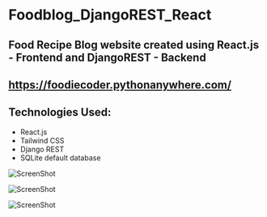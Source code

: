 # Foodblog_DjangoREST_React

## Food Recipe Blog website created using React.js - Frontend and DjangoREST - Backend

## https://foodiecoder.pythonanywhere.com/

## Technologies Used:
- React.js
- Tailwind CSS
- Django REST
- SQLite default database


![ScreenShot](https://i.postimg.cc/KjqfbBp9/Screenshot-from-2023-04-07-10-55-06.png)

![ScreenShot](https://i.postimg.cc/T2CCnv2r/Screenshot-from-2023-04-07-10-55-39.png)

![ScreenShot](https://i.postimg.cc/CL5JNrd9/Screenshot-from-2023-04-07-10-56-24.png)
